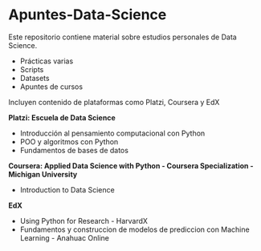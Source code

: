 # Apuntes-Data-Science

Este repositorio contiene material sobre estudios personales de Data Science. 

* Prácticas varias
* Scripts
* Datasets 
* Apuntes de cursos 

Incluyen contenido de plataformas como Platzi, Coursera y EdX

**Platzi: Escuela de Data Science**

* Introducción al pensamiento computacional con Python 
* POO y algoritmos con Python
* Fundamentos de bases de datos

**Coursera: Applied Data Science with Python - Coursera Specialization - Michigan University**
* Introduction to Data Science

**EdX**
* Using Python for Research - HarvardX
* Fundamentos y construccion de modelos de prediccion con Machine Learning - Anahuac Online 
